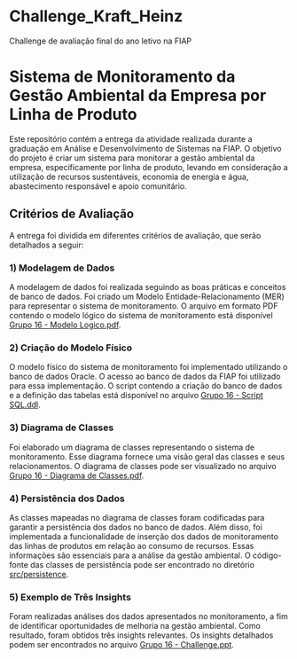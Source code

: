 # Challenge_Kraft_Heinz
Challenge de avaliação final do ano letivo na FIAP
# Sistema de Monitoramento da Gestão Ambiental da Empresa por Linha de Produto

Este repositório contém a entrega da atividade realizada durante a graduação em Análise e Desenvolvimento de Sistemas na FIAP. O objetivo do projeto é criar um sistema para monitorar a gestão ambiental da empresa, especificamente por linha de produto, levando em consideração a utilização de recursos sustentáveis, economia de energia e água, abastecimento responsável e apoio comunitário.

## Critérios de Avaliação

A entrega foi dividida em diferentes critérios de avaliação, que serão detalhados a seguir:

### 1) Modelagem de Dados

A modelagem de dados foi realizada seguindo as boas práticas e conceitos de banco de dados. Foi criado um Modelo Entidade-Relacionamento (MER) para representar o sistema de monitoramento. O arquivo em formato PDF contendo o modelo lógico do sistema de monitoramento está disponível [Grupo 16 - Modelo Logico.pdf]([link_para_arquivo.pdf](https://github.com/lavfreits/Challenge_Kraft_Heinz/blob/main/Grupo%2016%20-%20Modelo%20Logico.pdf)).

### 2) Criação do Modelo Físico

O modelo físico do sistema de monitoramento foi implementado utilizando o banco de dados Oracle. O acesso ao banco de dados da FIAP foi utilizado para essa implementação. O script contendo a criação do banco de dados e a definição das tabelas está disponível no arquivo [Grupo 16 - Script SQL.ddl]([link_para_arquivo.sql](https://github.com/lavfreits/Challenge_Kraft_Heinz/blob/main/Grupo%2016%20-%20Script%20SQL.ddl)).

### 3) Diagrama de Classes

Foi elaborado um diagrama de classes representando o sistema de monitoramento. Esse diagrama fornece uma visão geral das classes e seus relacionamentos. O diagrama de classes pode ser visualizado no arquivo [Grupo 16 - Diagrama de Classes.pdf]([link_para_arquivo.pdf](https://github.com/lavfreits/Challenge_Kraft_Heinz/blob/main/Grupo%2016%20-%20Diagrama%20de%20Classes.pdf)).

### 4) Persistência dos Dados

As classes mapeadas no diagrama de classes foram codificadas para garantir a persistência dos dados no banco de dados. Além disso, foi implementada a funcionalidade de inserção dos dados de monitoramento das linhas de produtos em relação ao consumo de recursos. Essas informações são essenciais para a análise da gestão ambiental. O código-fonte das classes de persistência pode ser encontrado no diretório [src/persistence](link_para_diretorio).

### 5) Exemplo de Três Insights

Foram realizadas análises dos dados apresentados no monitoramento, a fim de identificar oportunidades de melhoria na gestão ambiental. Como resultado, foram obtidos três insights relevantes. Os insights detalhados podem ser encontrados no arquivo [Grupo 16 - Challenge.ppt]([link_para_arquivo.ppt](https://github.com/lavfreits/Challenge_Kraft_Heinz/blob/main/Grupo%2016%20-%20Challenge%20PPT.pdf)).

